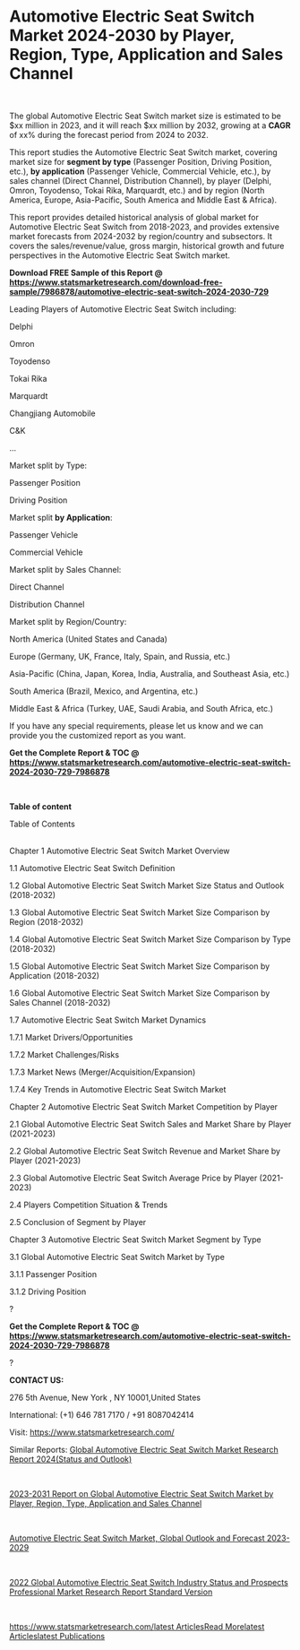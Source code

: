 <h1>Automotive Electric Seat Switch Market 2024-2030 by Player, Region, Type, Application and Sales Channel</h1><br/><p>The global Automotive Electric Seat Switch market size is estimated to be $xx million in 2023, and it will reach $xx million by 2032, growing at a <strong>CAGR</strong> of xx% during the forecast period from 2024 to 2032.</p>
 
 
 
 <p>This report studies the Automotive Electric Seat Switch market, covering market size for <strong>segment by type</strong> (Passenger Position, Driving Position, etc.), <strong>by application</strong> (Passenger Vehicle, Commercial Vehicle, etc.), by sales channel (Direct Channel, Distribution Channel), by player (Delphi, Omron, Toyodenso, Tokai Rika, Marquardt, etc.) and by region (North America, Europe, Asia-Pacific, South America and Middle East & Africa).</p>
 
 
 
 <p>This report provides detailed historical analysis of global market for Automotive Electric Seat Switch from 2018-2023, and provides extensive market forecasts from 2024-2032 by region/country and subsectors. It covers the sales/revenue/value, gross margin, historical growth and future perspectives in the Automotive Electric Seat Switch market.</p>
 
 
 
 <p><strong>Download FREE Sample of this Report @ <a href="https://www.statsmarketresearch.com/download-free-sample/7986878/automotive-electric-seat-switch-2024-2030-729">https://www.statsmarketresearch.com/download-free-sample/7986878/automotive-electric-seat-switch-2024-2030-729</a></strong></p>
 
 
 
 <p>Leading Players of Automotive Electric Seat Switch including:</p>
 
 
 
 <p>Delphi</p>
 
 
 
 <p>Omron</p>
 
 
 
 <p>Toyodenso</p>
 
 
 
 <p>Tokai Rika</p>
 
 
 
 <p>Marquardt</p>
 
 
 
 <p>Changjiang Automobile</p>
 
 
 
 <p>C&K</p>
 
 
 
 <p>...</p>
 
 
 
 <p>Market split by Type:</p>
 
 
 
 <p>Passenger Position</p>
 
 
 
 <p>Driving Position</p>
 
 
 
 <p>Market split <strong>by Application</strong>:</p>
 
 
 
 <p>Passenger Vehicle</p>
 
 
 
 <p>Commercial Vehicle</p>
 
 
 
 <p>Market split by Sales Channel:</p>
 
 
 
 <p>Direct Channel</p>
 
 
 
 <p>Distribution Channel</p>
 
 
 
 <p>Market split by Region/Country:</p>
 
 
 
 <p>North America (United States and Canada)</p>
 
 
 
 <p>Europe (Germany, UK, France, Italy, Spain, and Russia, etc.)</p>
 
 
 
 <p>Asia-Pacific (China, Japan, Korea, India, Australia, and Southeast Asia, etc.)</p>
 
 
 
 <p>South America (Brazil, Mexico, and Argentina, etc.)</p>
 
 
 
 <p>Middle East & Africa (Turkey, UAE, Saudi Arabia, and South Africa, etc.)</p>
 
 
 
 <p>If you have any special requirements, please let us know and we can provide you the customized report as you want.</p>
 
 
 
 <div><b>Get the Complete Report & TOC @ <a href="https://www.statsmarketresearch.com/automotive-electric-seat-switch-2024-2030-729-7986878">https://www.statsmarketresearch.com/automotive-electric-seat-switch-2024-2030-729-7986878</a></b></div>
 
 
 
 <p><br />
 
 <b>Table of content</b></p>
 
 
 
 <p>Table of Contents<br />
 
 <br />
 
 Chapter 1 Automotive Electric Seat Switch Market Overview<br />
 
 1.1 Automotive Electric Seat Switch Definition<br />
 
 1.2 Global Automotive Electric Seat Switch Market Size Status and Outlook (2018-2032)<br />
 
 1.3 Global Automotive Electric Seat Switch Market Size Comparison by Region (2018-2032)<br />
 
 1.4 Global Automotive Electric Seat Switch Market Size Comparison by Type (2018-2032)<br />
 
 1.5 Global Automotive Electric Seat Switch Market Size Comparison by Application (2018-2032)<br />
 
 1.6 Global Automotive Electric Seat Switch Market Size Comparison by Sales Channel (2018-2032)<br />
 
 1.7 Automotive Electric Seat Switch Market Dynamics<br />
 
 1.7.1 Market Drivers/Opportunities<br />
 
 1.7.2 Market Challenges/Risks<br />
 
 1.7.3 Market News (Merger/Acquisition/Expansion)<br />
 
 1.7.4 Key Trends in Automotive Electric Seat Switch Market<br />
 
 Chapter 2 Automotive Electric Seat Switch Market Competition by Player<br />
 
 2.1 Global Automotive Electric Seat Switch Sales and Market Share by Player (2021-2023)<br />
 
 2.2 Global Automotive Electric Seat Switch Revenue and Market Share by Player (2021-2023)<br />
 
 2.3 Global Automotive Electric Seat Switch Average Price by Player (2021-2023)<br />
 
 2.4 Players Competition Situation & Trends<br />
 
 2.5 Conclusion of Segment by Player<br />
 
 Chapter 3 Automotive Electric Seat Switch Market Segment by Type<br />
 
 3.1 Global Automotive Electric Seat Switch Market by Type<br />
 
 3.1.1 Passenger Position<br />
 
 3.1.2 Driving Position<br />
 
 ? </p>
 
 
 
 <div><b>Get the Complete Report & TOC @ <a href="https://www.statsmarketresearch.com/automotive-electric-seat-switch-2024-2030-729-7986878">https://www.statsmarketresearch.com/automotive-electric-seat-switch-2024-2030-729-7986878</a></b></div>
 
 
 
 <p>? </p>
 
 
 
 <p><b>CONTACT US:</b><br />
 
 276 5th Avenue, New York , NY 10001,United States<br />
 
 International: (+1) 646 781 7170 / +91 8087042414<br />
 
 Visit: <a href="https://www.statsmarketresearch.com/">https://www.statsmarketresearch.com/</a><br />
 
 Similar Reports: <a href="https://www.statsmarketresearch.com/automotive-electric-seat-switch-2024-2030-729-7986878">Global Automotive Electric Seat Switch Market Research Report 2024(Status and Outlook)</a><br />
 
 <br />
 
 <a href="https://www.statsmarketresearch.com/automotive-electric-seat-switch-2024-2030-729-7986878">2023-2031 Report on Global Automotive Electric Seat Switch Market by Player, Region, Type, Application and Sales Channel</a><br />
 
 <br />
 
 <a href="https://www.statsmarketresearch.com/automotive-electric-seat-switch-2024-2030-729-7986878">Automotive Electric Seat Switch Market, Global Outlook and Forecast 2023-2029</a><br />
 
 <br />
 
 <a href="https://www.statsmarketresearch.com/automotive-electric-seat-switch-2024-2030-729-7986878">2022 Global Automotive Electric Seat Switch Industry Status and Prospects Professional Market Research Report Standard Version</a><br />
 
 <br />
 
 <a href="https://gyeongbokgung.com">https://www.statsmarketresearch.com/</a><a href="https://hallyeomaritime.com">latest Articles</a><a href="https://jingwansa.com">Read More</a><a href="https://nguoiviet.jp/">latest Articles</a><a href="https://www.intelmarketresearch.com/">latest Publications</a></p>